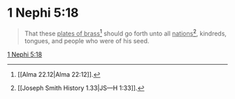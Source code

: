 # 1 Nephi 5:18

> That these <u>plates of brass</u>[^a] should go forth unto all <u>nations</u>[^b], kindreds, tongues, and people who were of his seed.

[1 Nephi 5:18](https://www.churchofjesuschrist.org/study/scriptures/bofm/1-ne/5?lang=eng&id=p18#p18)


[^a]: [[Alma 22.12|Alma 22:12]].  
[^b]: [[Joseph Smith History 1.33|JS—H 1:33]].  
